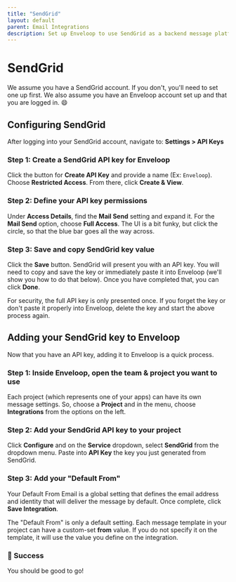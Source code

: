 ```yaml
---
title: "SendGrid"
layout: default
parent: Email Integrations
description: Set up Enveloop to use SendGrid as a backend message platform.
---
```


# SendGrid

We assume you have a SendGrid account. If you don't, you'll need to set one up first. We also assume you have an Enveloop account set up and that you are logged in. :smile:

## Configuring SendGrid

After logging into your SendGrid account, navigate to: **Settings > API Keys**

### Step 1: Create a SendGrid API key for Enveloop

Click the button for **Create API Key** and provide a name (Ex: `Enveloop`). Choose **Restricted Access**. From there, click **Create & View**.

### Step 2: Define your API key permissions

Under **Access Details**, find the **Mail Send** setting and expand it. For the **Mail Send** option, choose **Full Access**. The UI is a bit funky, but click the circle, so that the blue bar goes all the way across.

### Step 3: Save and copy SendGrid key value

Click the **Save** button. SendGrid will present you with an API key. You will need to copy and save the key or immediately paste it into Enveloop (we'll show you how to do that below). Once you have completed that, you can click **Done**.

For security, the full API key is only presented once. If you forget the key or don't paste it properly into Enveloop, delete the key and start the above process again.

## Adding your SendGrid key to Enveloop

Now that you have an API key, adding it to Enveloop is a quick process.

### Step 1: Inside Enveloop, open the team & project you want to use

Each project (which represents one of your apps) can have its own message settings. So, choose a **Project** and in the menu, choose **Integrations** from the options on the left.

### Step 2: Add your SendGrid API key to your project

Click **Configure** and on the **Service** dropdown, select **SendGrid** from the dropdown menu. Paste into **API Key** the key you just generated from SendGrid.

### Step 3: Add your "Default From"

Your Default From Email is a global setting that defines the email address and identity that will deliver the message by default. Once complete, click **Save Integration**.

The "Default From" is only a default setting. Each message template in your project can have a custom-set **from** value. If you do not specify it on the template, it will use the value you define on the integration.

### 🎉  Success

You should be good to go!



